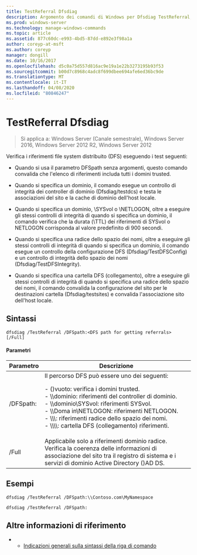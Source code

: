 ```yaml
---
title: TestReferral Dfsdiag
description: Argomento dei comandi di Windows per Dfsdiag TestReferral, che controlla i riferimenti file system distribuito (DFS).
ms.prod: windows-server
ms.technology: manage-windows-commands
ms.topic: article
ms.assetid: 877c60dc-e993-4bd5-87dd-e892e3f98a1a
author: coreyp-at-msft
ms.author: coreyp
manager: dongill
ms.date: 10/16/2017
ms.openlocfilehash: d5c0a75d557d816ac9e19a1e22b3273195b93f53
ms.sourcegitcommit: b00d7c8968c4adc8f699dbee694afe6ed36bc9de
ms.translationtype: MT
ms.contentlocale: it-IT
ms.lasthandoff: 04/08/2020
ms.locfileid: "80846247"
---
```

# <a name="dfsdiag-testreferral"></a>TestReferral Dfsdiag

>Si applica a: Windows Server (Canale semestrale), Windows Server 2016, Windows Server 2012 R2, Windows Server 2012

Verifica i riferimenti file system distribuito (DFS) eseguendo i test seguenti:

- Quando si usa il parametro DFSpath senza argomenti, questo comando convalida che l'elenco di riferimenti includa tutti i domini trusted.

- Quando si specifica un dominio, il comando esegue un controllo di integrità dei controller di dominio (Dfsdiag/testdcs) e testa le associazioni del sito e la cache di dominio dell'host locale.

- Quando si specifica un dominio, \SYSvol o \NETLOGON, oltre a eseguire gli stessi controlli di integrità di quando si specifica un dominio, il comando verifica che la durata (\TTL) dei riferimenti di SYSvol o NETLOGON corrisponda al valore predefinito di 900 secondi.

- Quando si specifica una radice dello spazio dei nomi, oltre a eseguire gli stessi controlli di integrità di quando si specifica un dominio, il comando esegue un controllo della configurazione DFS (Dfsdiag/TestDFSConfig) e un controllo di integrità dello spazio dei nomi (Dfsdiag/TestDFSIntegrity).

- Quando si specifica una cartella DFS (collegamento), oltre a eseguire gli stessi controlli di integrità di quando si specifica una radice dello spazio dei nomi, il comando convalida la configurazione del sito per le destinazioni cartella (Dfsdiag/testsites) e convalida l'associazione sito dell'host locale.

## <a name="syntax"></a>Sintassi

```
dfsdiag /TestReferral /DFSpath:<DFS path for getting referrals> [/Full]
```

#### <a name="parameters"></a>Parametri

|Parametro|Descrizione|
|-------|--------|
| /DFSpath:<path for getting referrals>|Il percorso DFS può essere uno dei seguenti:<p>-   \(\)vuoto: verifica i domini trusted.<br />-   \\\\dominio: riferimenti del controller di dominio.<br />-   \\\\dominio\\SYSvol: riferimenti SYSvol.<br />-   \\\\Doma in\\NETLOGON: riferimenti NETLOGON.<br />-   \\\\<Domain or server>\\<Namespace Root>: riferimenti radice dello spazio dei nomi.<br />-   \\\\<Domain or server>\\<Namespace root>\\<DFS folder>: cartella DFS \(collegamento\) riferimenti.|
|/Full|Applicabile solo a riferimenti dominio radice. Verifica la coerenza delle informazioni di associazione del sito tra il registro di sistema e i servizi di dominio Active Directory \(\)AD DS.|

## <a name="examples"></a><a name=BKMK_Examples></a>Esempi

```
dfsdiag /TestReferral /DFSpath:\\Contoso.com\MyNamespace
```

```
dfsdiag /TestReferral /DFSpath:
```

## <a name="additional-references"></a>Altre informazioni di riferimento

-   - [Indicazioni generali sulla sintassi della riga di comando](command-line-syntax-key.md)



